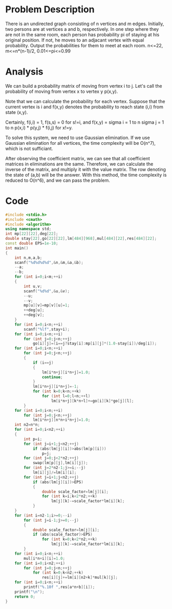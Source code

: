 # Problem Description

There is an undirected graph consisting of n vertices and m edges. Initially, two persons are at vertices a and b, respectively. In one step where they are not in the same room, each person has probability pi of staying at his original position. If not, he moves to an adjacant vertex with equal probability. Output the probabilities for them to meet at each room. n<=22, m<=n*(n-1)/2, 0.01<=pi<=0.99

# Analysis

We can build a probability matrix of moving from vertex i to j. Let's call the probability of moving from vertex x to vertex y p(x,y).

Note that we can calculate the probability for each vertex. Suppose that the current vertex is i and f(x,y) denotes the probability to reach state (i,i) from state (x,y).

Certainly, f(i,i) = 1, f(s,s) = 0 for s!=i, and f(x,y) = sigma i = 1 to n sigma j = 1 to n p(x,i) * p(y,j) * f(i,j) for x!=y.

To solve this system, we need to use Gaussian elimination. If we use Gaussian elimination for all vertices, the time complexity will be O(n^7), which is not sufficiant.

After observing the coefficient matrix, we can see that all coefficient matrices in eliminations are the same. Therefore, we can calculate the inverse of the matrix, and multiply it with the value matrix. The row denoting the state of (a,b) will be the answer. With this method, the time complexity is reduced to O(n^6), and we can pass the problem.

# Code


``` C++
#include <stdio.h>
#include <cmath>
#include <algorithm>
using namespace std;
int mp[22][22],deg[22];
double stay[22],go[22][22],lm[484][968],mul[484][22],res[484][22];
const double EPS=1e-10;
int main()
{
	int n,m,a,b;
	scanf("%d%d%d%d",&n,&m,&a,&b);
	--a;
	--b;
	for (int i=0;i<m;++i)
	{
		int u,v;
		scanf("%d%d",&u,&v);
		--u;
		--v;
		mp[u][v]=mp[v][u]=1;
		++deg[u];
		++deg[v];
	}
	for (int i=0;i<n;++i)
		scanf("%lf",stay+i);
	for (int i=0;i<n;++i)
		for (int j=0;j<n;++j)
			go[i][j]=(i==j?stay[i]:mp[i][j]*(1.0-stay[i])/deg[i]);
	for (int i=0;i<n;++i)
		for (int j=0;j<n;++j)
		{
			if (i==j)
			{
				lm[i*n+j][i*n+j]=1.0;
				continue;
			}
			lm[i*n+j][i*n+j]=-1;
			for (int k=0;k<n;++k)
				for (int l=0;l<n;++l)
					lm[i*n+j][k*n+l]+=go[i][k]*go[j][l];
		}
	for (int i=0;i<n;++i)
		for (int j=0;j<n;++j)
			lm[i*n+j][n*n+i*n+j]=1.0;
	int n2=n*n;
	for (int i=0;i<n2;++i)
	{
		int p=i;
		for (int j=i+1;j<n2;++j)
			if (abs(lm[j][i])>abs(lm[p][i]))
				p=j;
		for (int j=0;j<2*n2;++j)
			swap(lm[p][j],lm[i][j]);
		for (int j=2*n2-1;j>=i;--j)
			lm[i][j]/=lm[i][i];
		for (int j=i+1;j<n2;++j)
			if (abs(lm[j][i])>EPS)
			{
				double scale_factor=lm[j][i];
				for (int k=i;k<2*n2;++k)
					lm[j][k]-=scale_factor*lm[i][k];
			}
	}
	for (int i=n2-1;i>=0;--i)
		for (int j=i-1;j>=0;--j)
		{
			double scale_factor=lm[j][i];
			if (abs(scale_factor)>EPS)
				for (int k=0;k<2*n2;++k)
					lm[j][k]-=scale_factor*lm[i][k];
		}
	for (int i=0;i<n;++i)
		mul[i*n+i][i]=1.0;
	for (int i=0;i<n2;++i)
		for (int j=0;j<n;++j)
			for (int k=0;k<n2;++k)
				res[i][j]+=lm[i][n2+k]*mul[k][j];
	for (int i=0;i<n;++i)
		printf("%.10f ",res[a*n+b][i]);
	printf("\n");
	return 0;
}
```
